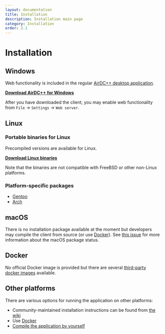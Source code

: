```yaml
---
layout: documentation
title: Installation
description: Installation main page
category: Installation
order: 2.1
---
```


# Installation

## Windows

Web functionality is included in the regular [AirDC++ desktop application](http://www.airdcpp.net/).

**[Download AirDC++ for Windows](http://www.airdcpp.net/download)**

After you have downloaded the client, you may enable web functionality from `File` -> `Settings` -> `Web server`.

## Linux

### Portable binaries for Linux

Precompiled versions are available for Linux.

**[Download Linux binaries](/docs/installation/linux-binaries.html)**

Note that the binaries are not compatible with FreeBSD or other non-Linux platforms.


### Platform-specific packages

- [Gentoo](https://packages.gentoo.org/packages/net-p2p/airdcpp-webclient)
- [Arch](https://aur.archlinux.org/packages/airdcpp-webclient/)

## macOS

There is no installation package available at the moment but developers may compile the client from source (or use [Docker](#docker)). See [this issue](https://github.com/airdcpp-web/airdcpp-webclient/issues/37) for more information about the macOS package status.

## Docker

No official Docker image is provided but there are several [third-party docker images](https://hub.docker.com/search/?isAutomated=0&isOfficial=0&page=1&pullCount=0&q=airdcpp&starCount=0) available.

## Other platforms

There are various options for running the application on other platforms:

- Community-maintained installation instructions can be found from [the wiki](https://github.com/airdcpp-web/airdcpp-webclient/wiki)
- Use [Docker](#docker)
- [Compile the application by yourself](/docs/installation/compiling.html)
